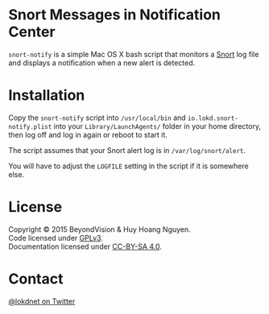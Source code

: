 Snort Messages in Notification Center
=====================================

`snort-notify` is a simple Mac OS X bash script that monitors a [Snort](https://snort.org/) log file and displays a notification when a new alert is detected.

# Installation

Copy the `snort-notify` script into `/usr/local/bin` and `io.lokd.snort-notify.plist` into your `Library/LaunchAgents/` folder in your home directory, then log off and log in again or reboot to start it.

The script assumes that your Snort alert log is in `/var/log/snort/alert`.

You will have to adjust the `LOGFILE` setting in the script if it is somewhere else.

# License

Copyright © 2015 BeyondVision & Huy Hoang Nguyen.  
Code licensed under [GPLv3](LICENSE).  
Documentation licensed under [CC-BY-SA 4.0](https://creativecommons.org/licenses/by-sa/4.0/).

# Contact

[@lokdnet on Twitter](https://twitter.com/lokdnet/)
